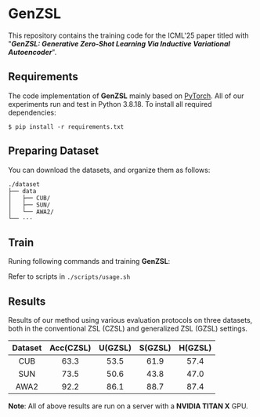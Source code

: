 # GenZSL



This repository contains the training code for the ICML'25 paper titled with  "***GenZSL: Generative Zero-Shot Learning Via Inductive Variational Autoencoder***".



## Requirements
The code implementation of **GenZSL** mainly based on [PyTorch](https://pytorch.org/). All of our experiments run and test in Python 3.8.18. To install all required dependencies:
```
$ pip install -r requirements.txt
```



## Preparing Dataset

You can download the datasets, and organize them as follows: 
```
./dataset
├── data
│   ├── CUB/
│   ├── SUN/
│   └── AWA2/
└── ···
```



## Train
Runing following commands and training **GenZSL**:

Refer to scripts in `./scripts/usage.sh`



## Results
Results of our method using various evaluation protocols on three datasets, both in the conventional ZSL (CZSL) and generalized ZSL (GZSL) settings.

| Dataset | Acc(CZSL) | U(GZSL) | S(GZSL) | H(GZSL) |
| :-----: | :-------: | :-----: | :-----: | :-----: |
|   CUB   |   63.3    |  53.5   |  61.9   |  57.4   |
|   SUN   |   73.5    |  50.6   |  43.8   |  47.0   |
|  AWA2   |   92.2    |  86.1   |  88.7   |  87.4   |

**Note**: All of above results are run on a server with a **NVIDIA TITAN X** GPU. 
